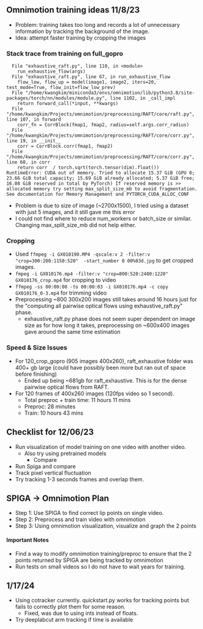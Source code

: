 ## Omnimotion training ideas 11/8/23
- Problem: training takes too long and records a lot of unnecessary information by tracking the background of the image.
- Idea: attempt faster training by cropping the images

### Stack trace from training on full_gopro
```Traceback (most recent call last):
  File "exhaustive_raft.py", line 110, in <module>
    run_exhaustive_flow(args)
  File "exhaustive_raft.py", line 67, in run_exhaustive_flow
    flow_low, flow_up = model(image1, image2, iters=20, test_mode=True, flow_init=flow_low_prev)
  File "/home/kwangkim/miniconda3/envs/omnimotion/lib/python3.8/site-packages/torch/nn/modules/module.py", line 1102, in _call_impl
    return forward_call(*input, **kwargs)
  File "/home/kwangkim/Projects/omnimotion/preprocessing/RAFT/core/raft.py", line 107, in forward
    corr_fn = CorrBlock(fmap1, fmap2, radius=self.args.corr_radius)
  File "/home/kwangkim/Projects/omnimotion/preprocessing/RAFT/core/corr.py", line 19, in __init__
    corr = CorrBlock.corr(fmap1, fmap2)
  File "/home/kwangkim/Projects/omnimotion/preprocessing/RAFT/core/corr.py", line 60, in corr
    return corr  / torch.sqrt(torch.tensor(dim).float())
RuntimeError: CUDA out of memory. Tried to allocate 15.37 GiB (GPU 0; 23.66 GiB total capacity; 15.69 GiB already allocated; 5.37 GiB free; 16.08 GiB reserved in total by PyTorch) If reserved memory is >> allocated memory try setting max_split_size_mb to avoid fragmentation.  See documentation for Memory Management and PYTORCH_CUDA_ALLOC_CONF
```
- Problem is due to size of image (~2700x1500), I tried using a dataset with just 5 images, and it still gave me this error
- I could not find where to reduce num_workers or batch_size or similar. Changing max_split_size_mb did not help either.

### Cropping
- Used ```ffmpeg -i GX010190.MP4 -qscale:v 2 -filter:v "crop=300:200:1150:520"  -start_number 0 00%03d.jpg``` to get cropped images.
- `fmpeg -i GX010176.mp4 -filter:v "crop=800:520:2480:1220" GX010176_crop.mp4` for cropping to video
- `ffmpeg -ss 00:00:00 -to 00:00:03 -i GX010176.mp4 -c copy GX010176_0-3.mp4` for trimming video
- Preprocessing ~800 300x200 images still takes around 16 hours just for the "computing all pairwise optical flows using exhaustive_raft.py" phase.
    - exhaustive_raft.py phase does not seem super dependent on image size as for how long it takes, preprocessing on ~600x400 images gave around the same time estimation

### Speed & Size Issues
- For 120_crop_gopro (905 images 400x260), raft_exhaustive folder was 400+ gb large (could have possibly been more but ran out of space before finishing)
	- Ended up being ~681gb for raft_exhaustive. This is for the dense pairwise optical flows from RAFT.
- For 120 frames of 400x260 images (120fps video so 1 second).
	- Total preproc + train time: 11 hours 11 mins
	- Preproc: 28 minutes
	- Train: 10 hours 43 mins

## Checklist for 12/06/23
- Run visualization of model training on one video with another video.
	- Also try using pretrained models
		- Compare
- Run Spiga and compare
- Track pixel vertical fluctuation
- Try tracking 1-3 seconds frames and overlap them.

## SPIGA -> Omnimotion Plan
- Step 1: Use SPIGA to find correct lip points on single video.
- Step 2: Preprocess and train video with omnimotion
- Step 3: Using omnimotion visualization, visualize and graph the 2 points

#### Important Notes
- Find a way to modify omnimotion training/preproc to ensure that the 2 points returned by SPIGA are being tracked by omnimotion
- Run tests on small videos so I do not have to wait years for training. 

## 1/17/24
- Using cotracker currently. quickstart.py works for tracking points but fails to correctly plot them for some reason.
	- Fixed, was due to using ints instead of floats.
- Try deeplabcut arm tracking if time is available
